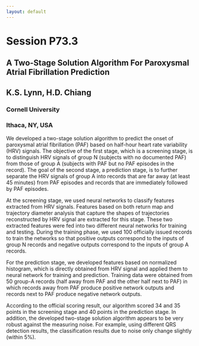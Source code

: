 ```yaml
---
layout: default
---
```



# Session P73.3

## A Two-Stage Solution Algorithm For Paroxysmal Atrial Fibrillation Prediction
## K.S. Lynn, H.D. Chiang

### Cornell University
### Ithaca, NY, USA

We developed a two-stage solution algorithm to predict the onset of
paroxysmal atrial fibrillation (PAF) based on half-hour heart rate
variability (HRV) signals. The objective of the first stage, which is
a screening stage, is to distinguish HRV signals of group N (subjects
with no documented PAF) from those of group A (subjects with PAF but
no PAF episodes in the record). The goal of the second stage, a
prediction stage, is to further separate the HRV signals of group A
into records that are far away (at least 45 minutes) from PAF episodes
and records that are immediately followed by PAF episodes.

At the screening stage, we used neural networks to classify features
extracted from HRV signals. Features based on both return map and
trajectory diameter analysis that capture the shapes of trajectories
reconstructed by HRV signal are extracted for this stage. These two
extracted features were fed into two different neural networks for
training and testing. During the training phase, we used 100
officially issued records to train the networks so that positive
outputs correspond to the inputs of group N records and negative
outputs correspond to the inputs of group A records.

For the prediction stage, we developed features based on normalized
histogram, which is directly obtained from HRV signal and applied them
to neural network for training and prediction. Training data were
obtained from 50 group-A records (half away from PAF and the other
half next to PAF) in which records away from PAF produce positive
network outputs and records next to PAF produce negative network
outputs.

According to the official scoring result, our algorithm scored 34 and
35 points in the screening stage and 40 points in the prediction
stage. In addition, the developed two-stage solution algorithm appears
to be very robust against the measuring noise. For example, using
different QRS detection results, the classification results due to
noise only change slightly (within 5%).
